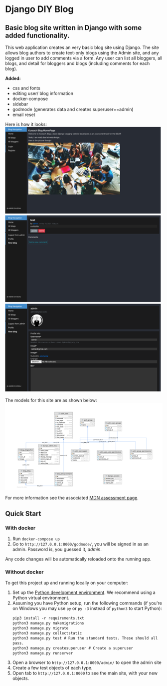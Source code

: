 # Django DIY Blog

## Basic blog site written in Django with some added functionality.

This web application creates an very basic blog site using Django. The site allows blog authors to create text-only blogs using the Admin site, and any logged in user to add comments via a form. Any user can list all bloggers, all blogs, and detail for bloggers and blogs (including comments for each blog).

**Added:**

- css and fonts
- editing user/ blog information
- docker-compose
- sidebar
- godmode (generates data and creates superuser==admin)
- email reset



Here is how it looks:
![](./media/readme/1.png)
![](./media/readme/2.png)
![](./media/readme/3.png)

The models for this site are as shown below:
![Models](./media/readme/models.png)

For more information see the associated [MDN assessment page](https://developer.mozilla.org/en-US/docs/Learn/Server-side/Django/django_assessment_blog).

## Quick Start

### With docker

1. Run `docker-compose up`
2. Go to `http://127.0.0.1:8000/godmode/`, you will be signed in as an admin. Password is, you guessed it, *admin*.

Any code changes will be automatically reloaded onto the running app.

### Without docker

To get this project up and running locally on your computer:

1. Set up the [Python development environment](https://developer.mozilla.org/en-US/docs/Learn/Server-side/Django/development_environment).
   We recommend using a Python virtual environment.
1. Assuming you have Python setup, run the following commands (if you're on Windows you may use `py` or `py -3` instead of `python3` to start Python):
   ```
   pip3 install -r requirements.txt
   python3 manage.py makemigrations
   python3 manage.py migrate
   python3 manage.py collectstatic
   python3 manage.py test # Run the standard tests. These should all pass.
   python3 manage.py createsuperuser # Create a superuser
   python3 manage.py runserver
   ```
1. Open a browser to `http://127.0.0.1:8000/admin/` to open the admin site
1. Create a few test objects of each type.
1. Open tab to `http://127.0.0.1:8000` to see the main site, with your new objects.
